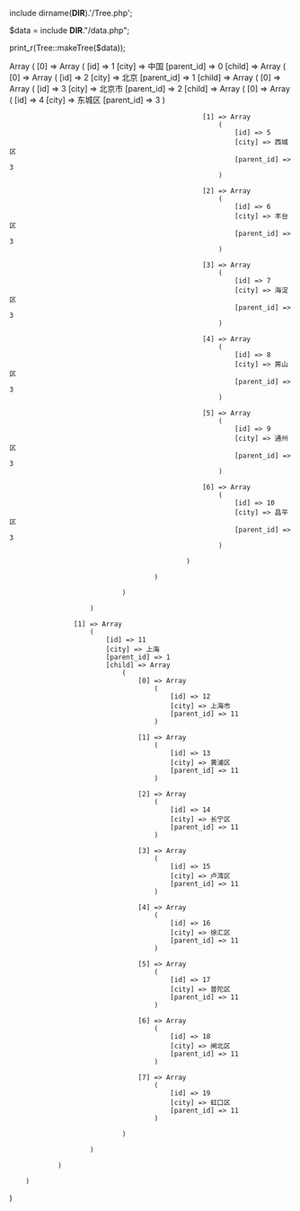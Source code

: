 include dirname(__DIR__).'/Tree.php';

$data = include __DIR__."/data.php";

print_r(Tree::makeTree($data));



Array
(
    [0] => Array
        (
            [id] => 1
            [city] => 中国
            [parent_id] => 0
            [child] => Array
                (
                    [0] => Array
                        (
                            [id] => 2
                            [city] => 北京
                            [parent_id] => 1
                            [child] => Array
                                (
                                    [0] => Array
                                        (
                                            [id] => 3
                                            [city] => 北京市
                                            [parent_id] => 2
                                            [child] => Array
                                                (
                                                    [0] => Array
                                                        (
                                                            [id] => 4
                                                            [city] => 东城区
                                                            [parent_id] => 3
                                                        )

                                                    [1] => Array
                                                        (
                                                            [id] => 5
                                                            [city] => 西城区
                                                            [parent_id] => 3
                                                        )

                                                    [2] => Array
                                                        (
                                                            [id] => 6
                                                            [city] => 丰台区
                                                            [parent_id] => 3
                                                        )

                                                    [3] => Array
                                                        (
                                                            [id] => 7
                                                            [city] => 海淀区
                                                            [parent_id] => 3
                                                        )

                                                    [4] => Array
                                                        (
                                                            [id] => 8
                                                            [city] => 房山区
                                                            [parent_id] => 3
                                                        )

                                                    [5] => Array
                                                        (
                                                            [id] => 9
                                                            [city] => 通州区
                                                            [parent_id] => 3
                                                        )

                                                    [6] => Array
                                                        (
                                                            [id] => 10
                                                            [city] => 昌平区
                                                            [parent_id] => 3
                                                        )

                                                )

                                        )

                                )

                        )

                    [1] => Array
                        (
                            [id] => 11
                            [city] => 上海
                            [parent_id] => 1
                            [child] => Array
                                (
                                    [0] => Array
                                        (
                                            [id] => 12
                                            [city] => 上海市
                                            [parent_id] => 11
                                        )

                                    [1] => Array
                                        (
                                            [id] => 13
                                            [city] => 黄浦区
                                            [parent_id] => 11
                                        )

                                    [2] => Array
                                        (
                                            [id] => 14
                                            [city] => 长宁区
                                            [parent_id] => 11
                                        )

                                    [3] => Array
                                        (
                                            [id] => 15
                                            [city] => 卢湾区
                                            [parent_id] => 11
                                        )

                                    [4] => Array
                                        (
                                            [id] => 16
                                            [city] => 徐汇区
                                            [parent_id] => 11
                                        )

                                    [5] => Array
                                        (
                                            [id] => 17
                                            [city] => 普陀区
                                            [parent_id] => 11
                                        )

                                    [6] => Array
                                        (
                                            [id] => 18
                                            [city] => 闸北区
                                            [parent_id] => 11
                                        )

                                    [7] => Array
                                        (
                                            [id] => 19
                                            [city] => 虹口区
                                            [parent_id] => 11
                                        )

                                )

                        )

                )

        )

)